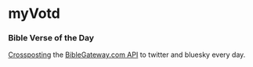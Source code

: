 # myVotd

### Bible Verse of the Day
[Crossposting](https://github.com/theuiguru/crosspost) the [BibleGateway.com API](https://www.biblegateway.com/votd/get/?format=json&version=nkjv) to twitter and bluesky every day.
